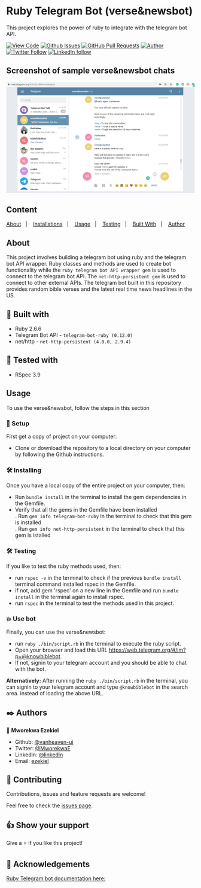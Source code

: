 # Ruby Telegram Bot (verse&newsbot)

This project explores the power of ruby to integrate with the telegram bot API.
  
[![View Code](https://img.shields.io/badge/View%20-Code-green)](https://github.com/vanheaven-ui/ruby-telegram-bot/tree/develop)
[![Github Issues](https://img.shields.io/badge/GitHub-Issues-orange)](https://github.com/vanheaven-ui/ruby-telegram-bot/issues)
[![GitHub Pull Requests](https://img.shields.io/badge/GitHub-Pull%20Requests-blue)](https://github.com/vanheaven-ui/ruby-telegram-bot/pulls)
[![Author](https://img.shields.io/badge/Github-Author-black)](https://github.com/vanheaven-ui)
[![Twitter Follow](https://img.shields.io/badge/Twitter-Ezekiel-%231DA1F2)](https://twitter.com/MworekwaE)
[![LinkedIn follow](https://img.shields.io/badge/LinkedIn-Ezekiel-%232867B2)](https://www.linkedin.com/in/vanheaven/)

## Screenshot of sample verse&newsbot chats

<img src="/img/screenshot.jpg">

## Content

<a text-align="center" href="#about">About</a>&nbsp;&nbsp;&nbsp;|&nbsp;&nbsp;&nbsp;
<a href="#ins">Installations</a>&nbsp;&nbsp;&nbsp;|&nbsp;&nbsp;&nbsp;
<a href="#usage">Usage</a>&nbsp;&nbsp;&nbsp;|&nbsp;&nbsp;&nbsp;
<a href="#testing">Testing</a>&nbsp;&nbsp;&nbsp;|&nbsp;&nbsp;&nbsp;
<a href="#with">Built With</a>&nbsp;&nbsp;&nbsp;|&nbsp;&nbsp;&nbsp;
<a href="#author">Author</a>


## About <a name = "about"></a>
This project involves building a telegram bot using ruby and the telegram bot API wrapper. Ruby classes and methods are used to create bot functionality while the ``ruby telegram bot API wrapper gem`` is used to connect to the telegram bot API. The ``net-http-persistent gem`` is used to connect to other external APIs. The telegram bot built in this repository provides random bible verses and the latest real time news headlines in the US.
## 🔧 Built with<a name = "with"></a>

- Ruby 2.6.6
- Telegram Bot API - ``telegram-bot-ruby (0.12.0)``
- net/http - ``net-http-persistent (4.0.0, 2.9.4)``

## 🔧 Tested with<a name = "tested"></a>
  
- RSpec 3.9

## Usage <a name = "usage"></a>
To use the verse&newsbot, follow the steps in this section

### 🔨 Setup
First get a copy of project on your computer:
- Clone or download the repository to a local directory on your computer by following the Github instructions.

### 🛠 Installing <a name = "ins"></a>
Once you have a local copy of the entire project on your computer, then:

- Run ``bundle install`` in the terminal to install the gem dependencies in the Gemfile.
- Verify that all the gems in the Gemfile have been installed<br/> 
  . Run ``gem info telegram-bot-ruby`` in the terminal to check that this gem is installed<br/>
  . Run ``gem info net-http-persistent`` in the terminal to check that this gem is istalled

### 🛠 Testing <a name = "testing"></a>
If you like to test the ruby methods used, then:

- run ``rspec -v`` in the terminal to check if the previous ``bundle install`` terminal command installed rspec in the Gemfile.
- if not, add gem 'rspec' on a new line in the Gemfile and run ``bundle install`` in the terminal again to install rspec.
- run ``rspec`` in the terminal to test the methods used in this project.

### :boom: Use bot
Finally, you can use the verse&newsbot:

- run ``ruby ./bin/script.rb`` in the terminal to execute the ruby script.
- Open your browser and load this URL https://web.telegram.org/#/im?p=@knowbiblebot.
- If not, signin to your telegram account and you should be able to chat with the bot.<br/>

**Alternatively:** After running the ``ruby ./bin/script.rb`` in the terminal, you can signin to your telegram account and type ``@knowbiblebot`` in the search area. instead of loading the above URL. 

## ✒️  Authors <a name = "author"></a>

👤 **Mworekwa Ezekiel**

- Github: [@vanheaven-ui](https://github.com/vanheaven-ui)
- Twitter: [@MworekwaE](https://twitter.com/MworekwaE)
- Linkedin: [@linkedin](https://www.linkedin.com/in/vanheaven/)
- Email: [ezekiel](mailto:vanheaven6@gmail.com)

## 🤝 Contributing

Contributions, issues and feature requests are welcome!

Feel free to check the [issues page](https://github.com/vanheaven-ui/ruby-telegram-bot/issues).


## 👍 Show your support

Give a ⭐️ if you like this project!

## :clap: Acknowledgements
[Ruby Telegram bot documentation here:](https://www.rubydoc.info/gems/telegram-bot-ruby/0.7.2)

</div>
